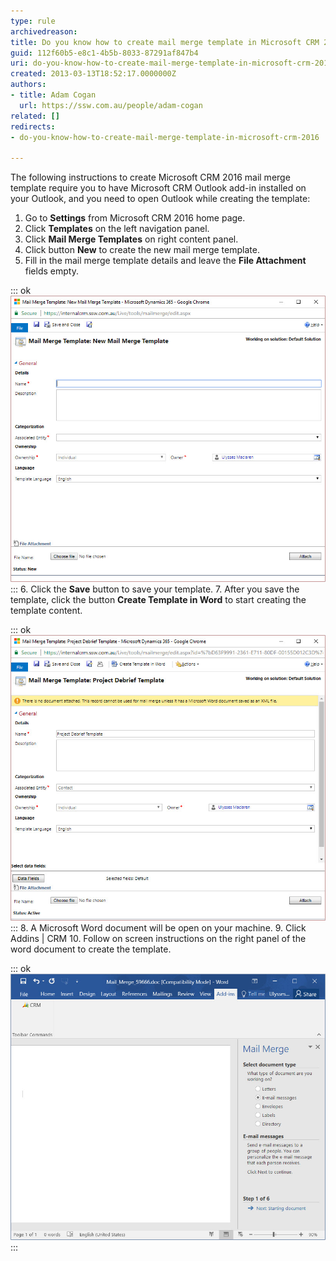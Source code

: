 ```yaml
---
type: rule
archivedreason: 
title: Do you know how to create mail merge template in Microsoft CRM 2016?
guid: 112f60b5-e8c1-4b5b-8033-87291af847b4
uri: do-you-know-how-to-create-mail-merge-template-in-microsoft-crm-2011
created: 2013-03-13T18:52:17.0000000Z
authors:
- title: Adam Cogan
  url: https://ssw.com.au/people/adam-cogan
related: []
redirects:
- do-you-know-how-to-create-mail-merge-template-in-microsoft-crm-2016

---
```


The following instructions to create Microsoft CRM 2016 mail merge template require you to have Microsoft CRM Outlook add-in installed on your Outlook, and you need to open Outlook while creating the template:

<!--endintro-->

1. Go to 
       **Settings** from Microsoft CRM 2016 home page.
2. Click 
       **Templates** on the left navigation panel.
3. Click 
       **Mail Merge Templates** on right content panel.
4. Click button 
       **New** to create the new mail merge template.
5. Fill in the mail merge template details and leave the 
       **File Attachment** fields empty.


::: ok  
![Figure: Fill in mail merge template details](mail-merge-1.jpg)  
:::
6. Click the 
       **Save** button to save your template.
7. After you save the template, click the button 
       **Create Template in Word** to start creating the template content.


::: ok  
![Figure: Create Mail Merge Template](mail-merge-2.jpg)  
:::
8. A Microsoft Word document will be open on your machine.
9. Click Addins | CRM
10. Follow on screen instructions on the right panel of the word document to create the template.


::: ok  
![Figure: Follow the instructions to create template content](mail-merge-3.jpg)  
:::
